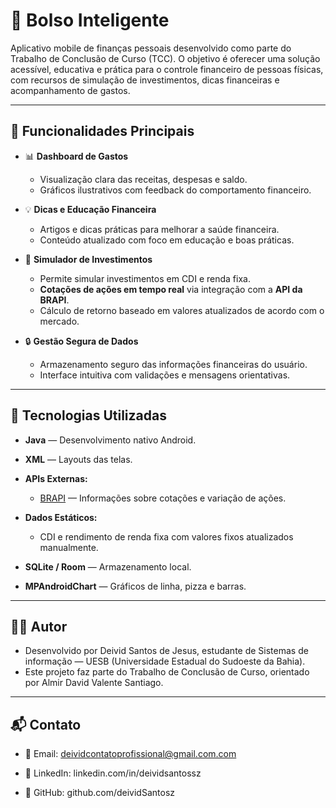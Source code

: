 # 📱 Bolso Inteligente

Aplicativo mobile de finanças pessoais desenvolvido como parte do Trabalho de Conclusão de Curso (TCC). O objetivo é oferecer uma solução acessível, educativa e prática para o controle financeiro de pessoas físicas, com recursos de simulação de investimentos, dicas financeiras e acompanhamento de gastos.

---

## 🚀 Funcionalidades Principais

- 📊 **Dashboard de Gastos** 
  - Visualização clara das receitas, despesas e saldo.
  - Gráficos ilustrativos com feedback do comportamento financeiro.

- 💡 **Dicas e Educação Financeira**
  - Artigos e dicas práticas para melhorar a saúde financeira.
  - Conteúdo atualizado com foco em educação e boas práticas.

- 🧠 **Simulador de Investimentos**
  - Permite simular investimentos em CDI e renda fixa.
  - **Cotações de ações em tempo real** via integração com a **API da BRAPI**.
  - Cálculo de retorno baseado em valores atualizados de acordo com o mercado.

- 🔒 **Gestão Segura de Dados**
  - Armazenamento seguro das informações financeiras do usuário.
  - Interface intuitiva com validações e mensagens orientativas.

---

## 📱 Tecnologias Utilizadas

- **Java** — Desenvolvimento nativo Android.
- **XML** — Layouts das telas.
  
- **APIs Externas:**
  - [BRAPI](https://brapi.dev/) — Informações sobre cotações e variação de ações.
    
- **Dados Estáticos:**
  - CDI e rendimento de renda fixa com valores fixos atualizados manualmente.
  
- **SQLite / Room** — Armazenamento local.
- **MPAndroidChart** — Gráficos de linha, pizza e barras.
---
## 👨‍💻 Autor
- Desenvolvido por Deivid Santos de Jesus, estudante de Sistemas de informação — UESB (Universidade Estadual do Sudoeste da Bahia).
- Este projeto faz parte do Trabalho de Conclusão de Curso, orientado por Almir David Valente Santiago.

---

## 📬 Contato

- 📧 Email: deividcontatoprofissional@gmail.com.com

- 💼 LinkedIn: linkedin.com/in/deividsantossz

- 🐙 GitHub: github.com/deividSantosz


